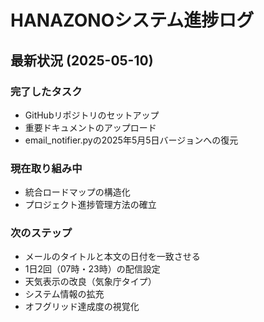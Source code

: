 # HANAZONOシステム進捗ログ

## 最新状況 (2025-05-10)

### 完了したタスク
- GitHubリポジトリのセットアップ
- 重要ドキュメントのアップロード
- email_notifier.pyの2025年5月5日バージョンへの復元

### 現在取り組み中
- 統合ロードマップの構造化
- プロジェクト進捗管理方法の確立

### 次のステップ
- メールのタイトルと本文の日付を一致させる
- 1日2回（07時・23時）の配信設定
- 天気表示の改良（気象庁タイプ）
- システム情報の拡充
- オフグリッド達成度の視覚化
